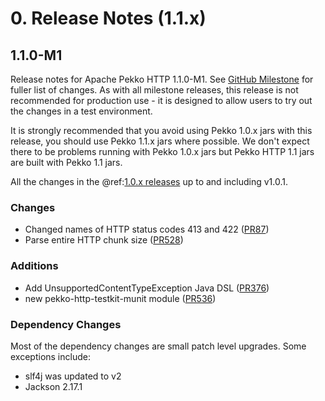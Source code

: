 # 0. Release Notes (1.1.x)

## 1.1.0-M1

Release notes for Apache Pekko HTTP 1.1.0-M1. See [GitHub Milestone](https://github.com/apache/pekko-http/milestone/1?closed=1) for fuller list of changes.
As with all milestone releases, this release is not recommended for production use - it is designed to allow users to try out the changes in a test environment.

It is strongly recommended that you avoid using Pekko 1.0.x jars with this release, you should use Pekko 1.1.x jars where possible. We don't expect there to be problems running with Pekko 1.0.x jars but Pekko HTTP 1.1 jars are built with Pekko 1.1 jars.

All the changes in the @ref:[1.0.x releases](releases-1.0.md) up to and including v1.0.1.

### Changes
* Changed names of HTTP status codes 413 and 422 ([PR87](https://github.com/apache/pekko-http/pull/87))
* Parse entire HTTP chunk size ([PR528](https://github.com/apache/pekko-http/pull/528))

### Additions
* Add UnsupportedContentTypeException Java DSL ([PR376](https://github.com/apache/pekko-http/pull/376))
* new pekko-http-testkit-munit module ([PR536](https://github.com/apache/pekko-http/pull/536))

### Dependency Changes

Most of the dependency changes are small patch level upgrades. Some exceptions include:

* slf4j was updated to v2
* Jackson 2.17.1
